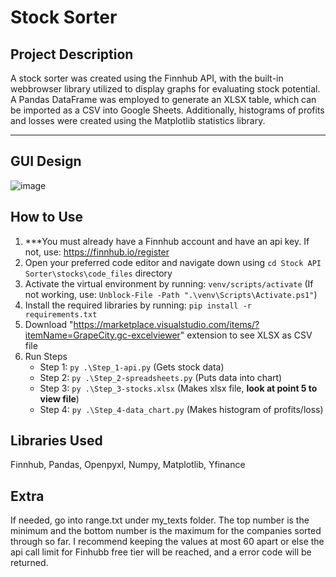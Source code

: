 # Stock Sorter

## Project Description

A stock sorter was created using the Finnhub API, with the built-in webbrowser library utilized to display graphs for evaluating stock potential. A Pandas DataFrame was employed to generate an XLSX table, which can be imported as a CSV into Google Sheets. Additionally, histograms of profits and losses were created using the Matplotlib statistics library.

***    

## GUI Design

![image](https://github.com/user-attachments/assets/64b0abee-f3e1-4b08-888d-e7563b69b555)


## How to Use

1. ***You must already have a Finnhub account and have an api key. If not, use: https://finnhub.io/register
2. Open your preferred code editor and navigate down using `cd Stock API Sorter\stocks\code_files` directory
3. Activate the virtual environment by running: `venv/scripts/activate` (If not working, use: `Unblock-File -Path ".\venv\Scripts\Activate.ps1"`)
4. Install the required libraries by running: `pip install -r requirements.txt`
5. Download "https://marketplace.visualstudio.com/items/?itemName=GrapeCity.gc-excelviewer" extension to see XLSX as CSV file
6. Run Steps  
   - Step 1: `py .\Step_1-api.py` (Gets stock data)  
   - Step 2: `py .\Step_2-spreadsheets.py` (Puts data into chart)  
   - Step 3: `py .\Step_3-stocks.xlsx` (Makes xlsx file, **look at point 5 to view file**)  
   - Step 4: `py .\Step_4-data_chart.py` (Makes histogram of profits/loss)

## Libraries Used

Finnhub, Pandas, Openpyxl, Numpy, Matplotlib, Yfinance

## Extra

If needed, go into range.txt under my_texts folder. The top number is the minimum and the bottom number is the maximum for the companies sorted through so far. I recommend keeping the values at most 60 apart or else the api call limit for Finhubb free tier will be reached, and a error code will be returned. 
